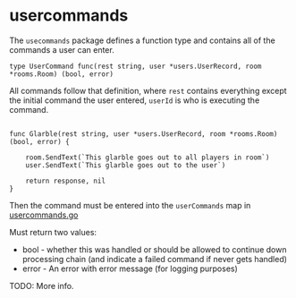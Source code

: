 # usercommands

The `usecommands` package defines a function type and contains all of the commands a user can enter.

```
type UserCommand func(rest string, user *users.UserRecord, room *rooms.Room) (bool, error)
```

All commands follow that definition, where `rest` contains everything except the initial command the user entered, `userId` is who is executing the command.

```

func Glarble(rest string, user *users.UserRecord, room *rooms.Room) (bool, error) {
    
    room.SendText(`This glarble goes out to all players in room`)
    user.SendText(`This glarble goes out to the user`)

    return response, nil
}
```

Then the command must be entered into the `userCommands` map in [usercommands.go](/scripting/usercommands.go)

Must return two values:
* bool - whether this was handled or should be allowed to continue down processing chain (and indicate a failed command if never gets handled)
* error - An error with error message (for logging purposes)
  
TODO: More info.

